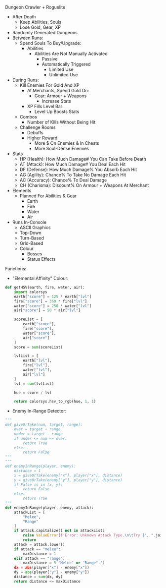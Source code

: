 Dungeon Crawler + Roguelite
- After Death
    - Keep Abilities, Souls
    - Lose Gold, Gear, XP
- Randomly Generated Dungeons
- Between Runs:
    - Spend Souls To Buy/Upgrade:
        - Abilities
            - Abilities Are Not Manually Activated
                - Passive
                - Automatically Triggered
                    - Limited Use
                    - Unlimited Use
- During Runs:
    - Kill Enemies For Gold And XP
        - At Merchants, Spend Gold On:
            - Gear: Armour + Weapons
                - Increase Stats
        - XP Fills Level Bar
            - Level Up Boosts Stats
    - Combos
        - Number of Kills Without Being Hit
    - Challenge Rooms
        - Debuffs
        - Higher Reward
            - More $ On Enemies & In Chests
            - More Soul-Dense Enemies
- Stats
    - HP (Health): How Much Damage# You Can Take Before Death
    - AT (Attack): How Much Damage# You Deal Each Hit
    - DF (Defense): How Much Damage% You Absorb Each Hit
    - AG (Agility): Chance% To Take No Damage Each Hit
    - AC (Accuracy): Chance% To Deal Damage
    - CH (Charisma): Discount% On Armour + Weapons At Merchant
- Elements
    - Planned For Abilities & Gear
        - Earth
        - Fire
        - Water
        - Air
- Runs In-Console
    - ASCII Graphics
    - Top-Down
    - Turn-Based
    - Grid-Based
    - Colour
        - Bosses
        - Status Effects

Functions:

- "Elemental Affinity" Colour:
```py
def getHSV(earth, fire, water, air):
    import colorsys
    earth["score"] = 125 * earth["lvl"]
    fire["score"] = 360 * fire["lvl"]
    water["score"] = 250 * water["lvl"]
    air["score"] = 50 * air["lvl"]

    scoreList = [
        earth["score"],
        fire["score"],
        water["score"],
        air["score"]
    ]
    score = sum(scoreList)

    lvlList = [
        earth["lvl"],
        fire["lvl"],
        water["lvl"],
        air["lvl"]
    ]
    lvl = sum(lvlList)

    hue = score / lvl

    return colorsys.hsv_to_rgb(hue, 1, 1)
```
- Enemy In-Range Detector:
```py
"""
def giveOrTake(num, target, range):
    over = target + range
    under = target - range
    if under <= num <= over:
        return True
    else:
        return False
"""
"""
def enemyInRange(player, enemy):
    distance = 1
    x = giveOrTake(enemy["x"], player["x"], distance)
    y = giveOrTake(enemy["y"], player["y"], distance)
    if False is in [x, y]:
        return False
    else:
        return True
"""
def enemyInRange(player, enemy, attack):
    attackList = [
        "Melee",
        "Range"
    ]
    if attack.capitalize() not in attackList:
        raise ValueError(f'Error: Unknown Attack Type.\n\tTry {", ".join(attackList)}.')
        return
    attack = attack.lower()
    if attack == "melee":
        maxDistance = 1
    elif attack == "range":
        maxDistance = 5 "Melee" or "Range".')
    dx = abs(player["x"] - enemy["x"])
    dy = abs(player["y"] - enemy["y"])
    distance = sum(dx, dy)
    return distance <= maxDistance
```